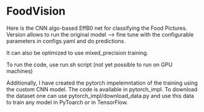 # FoodVision
Here is the CNN algo-based  EffB0 net for classifying the Food Pictures.\
Version allows to run the original model --> fine tune with the configurable parameters in configs.yaml and do predictions. 

It can also be optimized to use mixed_precision training. 

To run the code, use run.sh script (not yet possible to run on GPU machines)

Additionally, I have created the pytorch impelemntation of the training using the custom CNN model. The code is available in pytorch_impl.
To download the dataset one can use pytorch_impl/download_data.py and use this data to train any model in PyToarch or in TensorFlow. 
